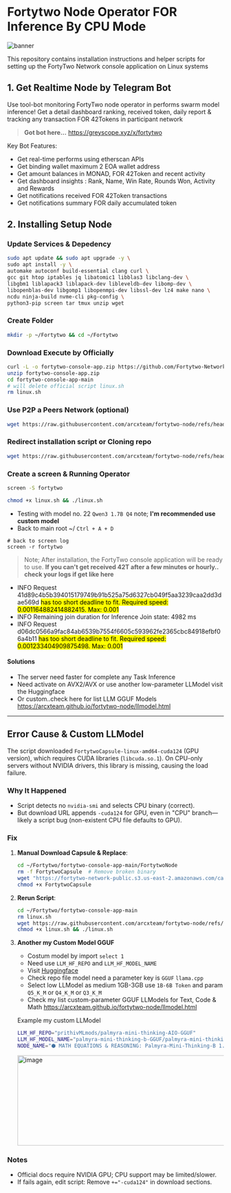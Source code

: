 # Fortytwo Node Operator FOR Inference By CPU Mode

![banner](fortytwo.gif)

This repository contains installation instructions and helper scripts for setting up the FortyTwo Network console application on Linux systems

## 1. Get Realtime Node by Telegram Bot

Use tool-bot monitoring FortyTwo node operator in performs swarm model inference! Get a detail dashboard ranking, received token, daily report & tracking any transaction FOR 42Tokens in participant network

> **Got bot here...** https://greyscope.xyz/x/fortytwo

Key Bot Features:
 - Get real-time performs using etherscan APIs
 - Get binding wallet maximum 2 EOA wallet address
 - Get amount balances in MONAD, FOR 42Token and recent activity
 - Get dashboard insights : Rank, Name, Win Rate, Rounds Won, Activity and Rewards
 - Get notifications received FOR 42Token transactions
 - Get notifications summary FOR daily accumulated token

## 2. Installing Setup Node

### Update Services & Depedency

```bash
sudo apt update && sudo apt upgrade -y \
sudo apt install -y \
automake autoconf build-essential clang curl \
gcc git htop iptables jq libatomic1 libblas3 libclang-dev \
libgbm1 liblapack3 liblapack-dev libleveldb-dev libomp-dev \
libopenblas-dev libgomp1 libopenmpi-dev libssl-dev lz4 make nano \
ncdu ninja-build nvme-cli pkg-config \
python3-pip screen tar tmux unzip wget
```

### Create Folder
```bash
mkdir -p ~/Fortytwo && cd ~/Fortytwo
```

### Download Execute by Officially
```bash
curl -L -o fortytwo-console-app.zip https://github.com/Fortytwo-Network/fortytwo-console-app/archive/refs/heads/main.zip
unzip fortytwo-console-app.zip
cd fortytwo-console-app-main
# will delete official script linux.sh
rm linux.sh
```

### Use P2P a Peers Network (optional)
```bash
wget https://raw.githubusercontent.com/arcxteam/fortytwo-node/refs/heads/main/.p2p_known_peers.json
```

### Redirect installation script or Cloning repo
```bash
wget https://raw.githubusercontent.com/arcxteam/fortytwo-node/refs/heads/main/linux.sh
```

### Create a screen & Running Operator
```bash
screen -S fortytwo
```
```bash
chmod +x linux.sh && ./linux.sh
```
- Testing with model no. 22 `Qwen3 1.7B Q4` note; **I'm recommended use custom model**
- Back to main root ~/ `Ctrl + A + D`

```
# back to screen log
screen -r fortytwo
```

> Note; After installation, the FortyTwo console application will be ready to use. **If you can't get received 42T after a few minutes or hourly.. check your logs if get like here**

- INFO Request 41d89c4b5b394015179749b91b525a75d6327cb049f5aa3239caa2dd3dae569d <mark>has too short deadline to fit. Required speed: 0.001164882414882415. Max: 0.001</mark>
- INFO Remaining join duration for Inference Join state: 4982 ms
- INFO Request d06dc0566a9fac84ab6539b7554f6605c593962fe2365cbc84918efbf06a4b11 <mark>has too short deadline to fit. Required speed: 0.001233404909875498. Max: 0.001</mark>

#### Solutions
- The server need faster for complete any Task Inference
- Need activate on AVX2/AVX or use another low-parameter LLModel visit the Huggingface
- Or custom..check here for list LLM GGUF Models https://arcxteam.github.io/fortytwo-node/llmodel.html

---

## Error Cause & Custom LLModel
The script downloaded `FortytwoCapsule-linux-amd64-cuda124` (GPU version), which requires CUDA libraries (`libcuda.so.1`). On CPU-only servers without NVIDIA drivers, this library is missing, causing the load failure.

### Why It Happened
- Script detects no `nvidia-smi` and selects CPU binary (correct).
- But download URL appends `-cuda124` for GPU, even in "CPU" branch—likely a script bug (non-existent CPU file defaults to GPU).

### Fix
1. **Manual Download Capsule & Replace**:
   ```bash
   cd ~/Fortytwo/fortytwo-console-app-main/FortytwoNode
   rm -f FortytwoCapsule  # Remove broken binary
   wget "https://fortytwo-network-public.s3.us-east-2.amazonaws.com/capsule/v$(curl -s https://fortytwo-network-public.s3.us-east-2.amazonaws.com/capsule/latest)/FortytwoCapsule-linux-amd64" -O FortytwoCapsule
   chmod +x FortytwoCapsule
   ```

2. **Rerun Script**:
   ```bash
   cd ~/Fortytwo/fortytwo-console-app-main
   rm linux.sh
   wget https://raw.githubusercontent.com/arcxteam/fortytwo-node/refs/heads/main/linux.sh
   chmod +x linux.sh && ./linux.sh
   ```

3. **Another my Custom Model GGUF**
   - Costum model by import `select 1`
   - Need use `LLM_HF_REPO` and `LLM_HF_MODEL_NAME`
   - Visit [Huggingface](https://huggingface.co/models?pipeline_tag=text-generation&num_parameters=min:0,max:6B&library=gguf&apps=llama.cpp&other=text-generation-inference&sort=trending)
   - Check repo file model need a parameter key is `GGUF` `llama.cpp`
   - Select low LLModel as medium 1GB-3GB use `1B-6B Token` and param `Q5_K_M` or `Q4_K_M` or `Q3_K_M`
   - Check my list custom-parameter GGUF LLModels for Text, Code & Math https://arcxteam.github.io/fortytwo-node/llmodel.html

   Example my custom LLModel

   ```bash
   LLM_HF_REPO="prithivMLmods/palmyra-mini-thinking-AIO-GGUF"
   LLM_HF_MODEL_NAME="palmyra-mini-thinking-b-GGUF/palmyra-mini-thinking-b.Q5_K_M.gguf"
   NODE_NAME="⬢ MATH EQUATIONS & REASONING: Palmyra-Mini-Thinking-B 1.78B Q5"
   ```
     <img width="919" height="210" alt="image" src="https://github.com/user-attachments/assets/449fa513-7a5c-43f0-8dfb-3a1c30d9d4f6" />
  
### Notes
- Official docs require NVIDIA GPU; CPU support may be limited/slower.
- If fails again, edit script: Remove `+="-cuda124"` in download sections.
